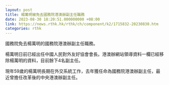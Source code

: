 ```yaml
---
layout: post
title: 楊萬明被免去國務院港澳辦副主任職務
date: 2023-08-30 18:20:51.000000000 +08:00
link: https://news.rthk.hk/rthk/ch/component/k2/1715832-20230830.htm
categories: rthk
---
```


國務院免去楊萬明的國務院港澳辦副主任職務。

楊萬明日前已經出任中國人民對外友好協會會長。港澳辦網站領導資料一欄已經移除楊萬明的資料，目前餘下4名副主任。

現年59歲的楊萬明長期在外交系統工作，去年獲任命為國務院港澳辦副主任，最近曾擔任改革後的中央港澳辦副主任。

